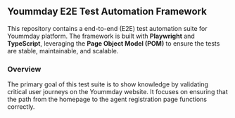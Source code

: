 ## Yoummday E2E Test Automation Framework

This repository contains a end-to-end (E2E) test automation suite for Yoummday platform. The framework is built with **Playwright** and **TypeScript**, leveraging the **Page Object Model (POM)** to ensure the tests are stable, maintainable, and scalable.

### Overview
The primary goal of this test suite is to show knowledge by validating critical user journeys on the Yoummday website. It focuses on ensuring that the path from the homepage to the agent registration page functions correctly.
